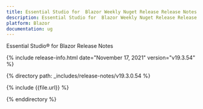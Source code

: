 ```yaml
---
title: Essential Studio for  Blazor Weekly Nuget Release Release Notes  
description: Essential Studio for  Blazor Weekly Nuget Release Release Notes  
platform: Blazor
documentation: ug
---
```


Essential Studio&reg; for  Blazor  Release Notes  

{% include release-info.html date="November 17, 2021"  version="v19.3.54" %} 


{% directory path: _includes/release-notes/v19.3.0.54 %}

{% include {{file.url}} %}

{% enddirectory %}
